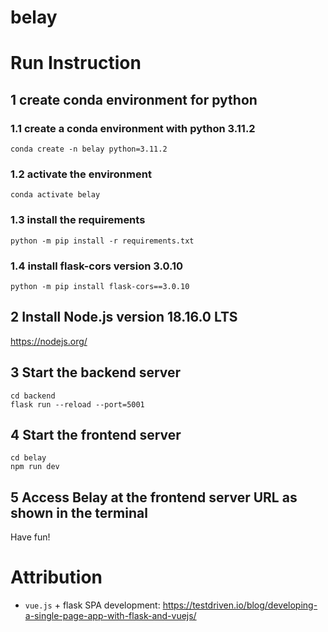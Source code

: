 # belay

# Run Instruction
## 1 create conda environment for python
### 1.1 create a conda environment with python 3.11.2
```
conda create -n belay python=3.11.2
```
### 1.2 activate the environment
```
conda activate belay
```
### 1.3 install the requirements
```
python -m pip install -r requirements.txt
```
### 1.4 install flask-cors version 3.0.10
```
python -m pip install flask-cors==3.0.10
```
## 2 Install Node.js version 18.16.0 LTS
https://nodejs.org/
## 3 Start the backend server
```
cd backend
flask run --reload --port=5001
```
## 4 Start the frontend server
```
cd belay
npm run dev
```
## 5 Access Belay at the frontend server URL as shown in the terminal
Have fun!

# Attribution
- `vue.js` + flask SPA development: https://testdriven.io/blog/developing-a-single-page-app-with-flask-and-vuejs/